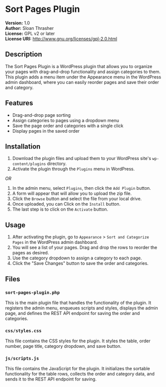 # Sort Pages Plugin

**Version:** 1.0  
**Author:** Sloan Thrasher  
**License:** GPL v2 or later  
**License URI:** http://www.gnu.org/licenses/gpl-2.0.html  

## Description

The Sort Pages Plugin is a WordPress plugin that allows you to organize your pages with drag-and-drop functionality and assign categories to them. This plugin adds a menu item under the Appearance menu in the WordPress admin dashboard, where you can easily reorder pages and save their order and category.

## Features

- Drag-and-drop page sorting
- Assign categories to pages using a dropdown menu
- Save the page order and categories with a single click
- Display pages in the saved order

## Installation

1. Download the plugin files and upload them to your WordPress site's `wp-content/plugins` directory.
1. Activate the plugin through the `Plugins` menu in WordPress.

*_OR_*

1. In the admin menu, select `Plugins`, then click the `Add Plugin` button. 
1. A form will appear that will allow you to upload the zip file. 
1. Click the `Browse` button and select the file from your local drive.
1. Once uploaded, you can Click on the `Install` button. 
1. The last step is to click on the `Activate` button.

## Usage

1. After activating the plugin, go to `Appearance` > `Sort and Categorize Pages` in the WordPress admin dashboard.
1. You will see a list of your pages. Drag and drop the rows to reorder the pages as desired.
1. Use the category dropdown to assign a category to each page.
1. Click the "Save Changes" button to save the order and categories.

## Files

### `sort-pages-plugin.php`

This is the main plugin file that handles the functionality of the plugin. It registers the admin menu, enqueues scripts and styles, displays the admin page, and defines the REST API endpoint for saving the order and categories.

### `css/styles.css`

This file contains the CSS styles for the plugin. It styles the table, order number, page title, category dropdown, and save button.

### `js/scripts.js`

This file contains the JavaScript for the plugin. It initializes the sortable functionality for the table rows, collects the order and category data, and sends it to the REST API endpoint for saving.

